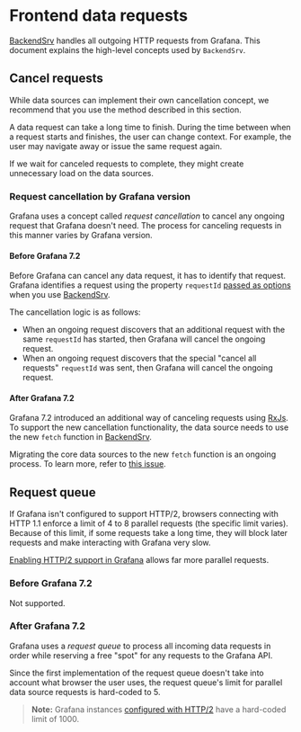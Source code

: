 # Frontend data requests

[BackendSrv](https://github.com/grafana/grafana/blob/main/packages/grafana-runtime/src/services/backendSrv.ts) handles all outgoing HTTP requests from Grafana. This document explains the high-level concepts used by `BackendSrv`.

## Cancel requests

While data sources can implement their own cancellation concept, we recommend that you use the method described in this section.

A data request can take a long time to finish. During the time between when a request starts and finishes, the user can change context. For example, the user may navigate away or issue the same request again.

If we wait for canceled requests to complete, they might create unnecessary load on the data sources.

### Request cancellation by Grafana version

Grafana uses a concept called *request cancellation* to cancel any ongoing request that Grafana doesn't need. The process for canceling requests in this manner varies by Grafana version.

#### Before Grafana 7.2

Before Grafana can cancel any data request, it has to identify that request. Grafana identifies a request using the property `requestId` [passed as options](https://github.com/grafana/grafana/blob/main/packages/grafana-runtime/src/services/backendSrv.ts#L47) when you use [BackendSrv](https://github.com/grafana/grafana/blob/main/packages/grafana-runtime/src/services/backendSrv.ts).

The cancellation logic is as follows:

- When an ongoing request discovers that an additional request with the same `requestId` has started, then Grafana will cancel the ongoing request.
- When an ongoing request discovers that the special "cancel all requests" `requestId` was sent, then Grafana will cancel the ongoing request.

#### After Grafana 7.2

Grafana 7.2 introduced an additional way of canceling requests using [RxJs](https://github.com/ReactiveX/rxjs). To support the new cancellation functionality, the data source needs to use the new `fetch` function in [BackendSrv](https://github.com/grafana/grafana/blob/main/packages/grafana-runtime/src/services/backendSrv.ts).

Migrating the core data sources to the new `fetch` function is an ongoing process. To learn more, refer to [this issue](https://github.com/grafana/grafana/issues/27222).

## Request queue

If Grafana isn't configured to support HTTP/2, browsers connecting with HTTP 1.1 enforce a limit of 4 to 8 parallel requests (the specific limit varies). Because of this limit, if some requests take a long time, they will block later requests and make interacting with Grafana very slow.

[Enabling HTTP/2 support in Grafana](https://grafana.com/docs/grafana/latest/administration/configuration/#protocol) allows far more parallel requests.

### Before Grafana 7.2

Not supported.

### After Grafana 7.2

Grafana uses a *request queue* to process all incoming data requests in order while reserving a free "spot" for any requests to the Grafana API.

Since the first implementation of the request queue doesn't take into account what browser the user uses, the request queue's limit for parallel data source requests is hard-coded to 5.

> **Note:** Grafana instances [configured with HTTP/2](https://grafana.com/docs/grafana/latest/administration/configuration/#protocol) have a hard-coded limit of 1000.
